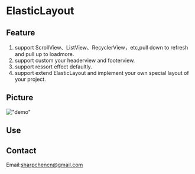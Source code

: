 # ElasticLayout
## Feature
1. support ScrollView、ListView、RecyclerView，etc,pull down to refresh and pull up to loadmore.
2. support custom your headerview and footerview.
3. support ressort effect defaultly.
4. support extend ElasticLayout and implement your own special layout of your project.

## Picture
!["demo"](http://g.hiphotos.baidu.com/image/pic/item/0824ab18972bd407f342f59f73899e510eb309ce.gif)

## Use
## Contact
Email:sharpchencn@gmail.com






